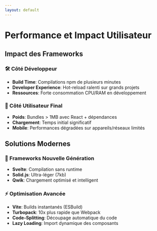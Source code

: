 ```yaml
---
layout: default
---
```


# Performance et Impact Utilisateur

<div class="grid grid-cols-2 gap-8">

<div class="performance-issues space-y-6">

<v-click>

## Impact des Frameworks

### 🛠 Côté Développeur
- **Build Time**: Compilations npm de plusieurs minutes
- **Developer Experience**: Hot-reload ralenti sur grands projets
- **Ressources**: Forte consommation CPU/RAM en développement

</v-click>

<v-click>

### 👥 Côté Utilisateur Final
- **Poids**: Bundles > 1MB avec React + dépendances
- **Chargement**: Temps initial significatif
- **Mobile**: Performances dégradées sur appareils/réseaux limités

</v-click>

</div>

<div class="modern-solutions space-y-6">

<v-click>

## Solutions Modernes

### 🚀 Frameworks Nouvelle Génération
- **Svelte**: Compilation sans runtime
- **Solid.js**: Ultra-léger (7kb)
- **Qwik**: Chargement optimisé et intelligent

</v-click>

<v-click>

### ⚡️ Optimisation Avancée
- **Vite**: Builds instantanés (ESBuild)
- **Turbopack**: 10x plus rapide que Webpack
- **Code-Splitting**: Découpage automatique du code
- **Lazy Loading**: Import dynamique des composants

</v-click>

</div>

</div>